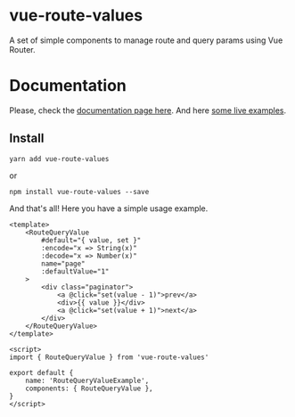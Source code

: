 # vue-route-values

A set of simple components to manage route and query params using Vue Router.

# Documentation

Please, check the [documentation page here](https://adrianhurt.github.io/vue-route-values/).
And here [some live examples](https://adrianhurt.github.io/vue-route-values-examples/).

## Install

```
yarn add vue-route-values
```
or
```
npm install vue-route-values --save
```

And that's all! Here you have a simple usage example.

```vue
<template>
    <RouteQueryValue
        #default="{ value, set }"
        :encode="x => String(x)"
        :decode="x => Number(x)"
        name="page"
        :defaultValue="1"
    >
        <div class="paginator">
            <a @click="set(value - 1)">prev</a>
            <div>{{ value }}</div>
            <a @click="set(value + 1)">next</a>
        </div>
    </RouteQueryValue>
</template>

<script>
import { RouteQueryValue } from 'vue-route-values'

export default {
    name: 'RouteQueryValueExample',
    components: { RouteQueryValue },
}
</script>
```